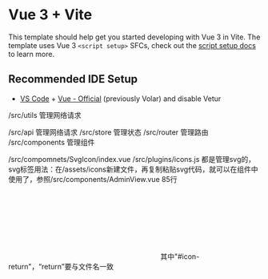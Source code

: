 # Vue 3 + Vite

This template should help get you started developing with Vue 3 in Vite. The template uses Vue 3 `<script setup>` SFCs, check out the [script setup docs](https://v3.vuejs.org/api/sfc-script-setup.html#sfc-script-setup) to learn more.

## Recommended IDE Setup

- [VS Code](https://code.visualstudio.com/) + [Vue - Official](https://marketplace.visualstudio.com/items?itemName=Vue.volar) (previously Volar) and disable Vetur


/src/utils 管理网络请求

/src/api 管理网络请求
/src/store 管理状态
/src/router 管理路由
/src/components 管理组件


/src/compomnets/SvgIcon/index.vue
/src/plugins/icons.js
都是管理svg的，svg标签用法：在/assets/icons新建文件，再复制粘贴svg代码，就可以在组件中使用了，参照/src/components/AdminView.vue 85行
<svg class="icon" aria-hidden="true" style="margin: auto;">
            <use xlink:href="#icon-return"></use></svg>
其中"#icon-return"，“return”要与文件名一致